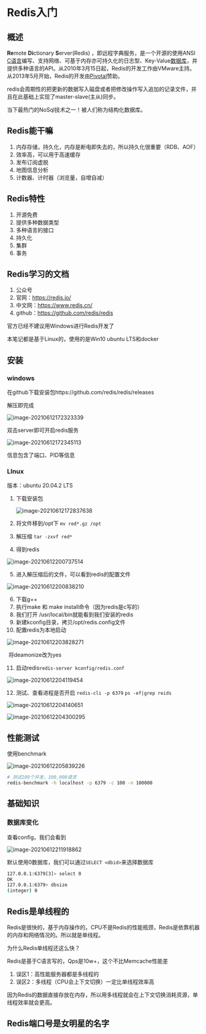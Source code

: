 # Redis入门

## 概述

 **Re**mote **Di**ctionary **S**erver(Redis) ，即远程字典服务，是一个开源的使用ANSI [C语言](https://baike.baidu.com/item/C语言)编写、支持网络、可基于内存亦可持久化的日志型、Key-Value[数据库](https://baike.baidu.com/item/数据库/103728)，并提供多种语言的API。从2010年3月15日起，Redis的开发工作由VMware主持。从2013年5月开始，Redis的开发由[Pivotal](https://baike.baidu.com/item/Pivotal)赞助。

redis会周期性的把更新的数据写入磁盘或者把修改操作写入追加的记录文件，并且在此基础上实现了master-slave(主从)同步。

当下最热门的NoSql技术之一！被人们称为结构化数据库。

## Redis能干嘛

1. 内存存储，持久化，内存是断电即失去的，所以持久化很重要（RDB、AOF）
2. 效率高，可以用于高速缓存
3. 发布订阅虚脱
4. 地图信息分析
5. 计数器、计时器（浏览量，自增自减）

## Redis特性

1. 开源免费
2. 提供多种数据类型
3. 多种语言的接口
4. 持久化
5. 集群
6. 事务

## Redis学习的文档

1. 公众号
2. 官网：https://redis.io/
3. 中文网：https://www.redis.cn/
4. github：https://github.com/redis/redis

官方已经不建议用Windows进行Redis开发了

本笔记都是基于Linux的，使用的是Win10 ubuntu LTS和docker

## 安装

### windows

在github下载安装包https://github.com/redis/redis/releases

解压即完成

![image-20210612172323339](C:\Users\Administrator\Documents\Java\RedisCourse\notebooks\imgs\4\image-20210612172323339.png)

双击server即可开启redis服务

![image-20210612172345113](C:\Users\Administrator\Documents\Java\RedisCourse\notebooks\imgs\4\image-20210612172345113.png)

信息包含了端口、PID等信息

### LInux

版本：ubuntu 20.04.2 LTS

1. 下载安装包

   ![image-20210612172837638](C:\Users\Administrator\Documents\Java\RedisCourse\notebooks\imgs\4\image-20210612172837638.png)

2. 将文件移到/opt下 `mv red*.gz /opt`
3. 解压缩 `tar -zxvf red*`
4. 得到redis

![image-20210612200737514](C:\Users\Administrator\Documents\Java\RedisCourse\notebooks\imgs\4\image-20210612200737514.png)

5. 进入解压缩后的文件，可以看到redis的配置文件

![image-20210612200838210](C:\Users\Administrator\Documents\Java\RedisCourse\notebooks\imgs\4\image-20210612200838210.png)

6. 下载g++
7. 执行make 和 make install命令（因为redis是c写的）
8. 我们打开 /usr/local/bin就能看到我们安装的redis
9. 新建kconfig目录，拷贝/opt/redis.config文件
10. 配置redis为本地启动

![image-20210612203828271](C:\Users\Administrator\Documents\Java\RedisCourse\notebooks\imgs\4\image-20210612203828271.png)

​	将deamonize改为yes

11. 启动redis`redis-server kconfig/redis.conf`

![image-20210612204119454](C:\Users\Administrator\Documents\Java\RedisCourse\notebooks\imgs\4\image-20210612204119454.png)

12. 测试、查看进程是否开启 `redis-cli -p 6379` `ps -ef|grep reids`

![image-20210612204140651](C:\Users\Administrator\Documents\Java\RedisCourse\notebooks\imgs\4\image-20210612204140651.png)

![image-20210612204300295](C:\Users\Administrator\Documents\Java\RedisCourse\notebooks\imgs\4\image-20210612204300295.png)

## 性能测试

使用benchmark

![image-20210612205839226](C:\Users\Administrator\Documents\Java\RedisCourse\notebooks\imgs\4\image-20210612205839226.png)

```sh
# 测试100个并发，100,000请求
redis-benchmark -h localhost -p 6379 -c 100 -n 100000
```

## 基础知识

### 数据库变化

查看config，我们会看到

![image-20210612211918862](C:\Users\Administrator\Documents\Java\RedisCourse\notebooks\imgs\4\image-20210612211918862.png)

默认使用0数据库，我们可以通过`SELECT <dbid>`来选择数据库

```sh
127.0.0.1:6379[3]> select 0
OK
127.0.0.1:6379> dbsize
(integer) 0
```

## Redis是单线程的

Redis是很快的，基于内存操作的，CPU不是Redis的性能瓶颈，Redis是依靠机器的内存和网络情况的。所以就是单线程。

为什么Redis单线程还这么快？

Redis是基于C语言写的，Qps是10w+，这个不比Memcache性能差

1. 误区1：高性能服务器都是多线程的
2. 误区2：多线程（CPU会上下文切换）一定比单线程效率高

因为Redis的数据直接存放在内存，所以用多线程就会在上下文切换消耗资源，单线程效率就会更高。

## Redis端口号是女明星的名字



